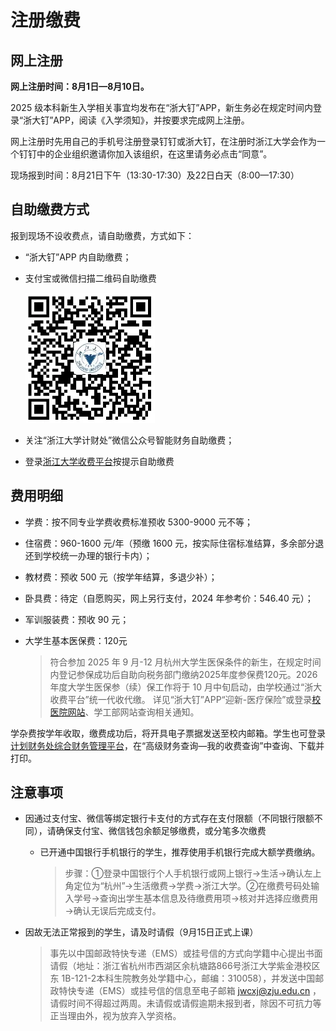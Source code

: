 # 注册缴费

## 网上注册

**网上注册时间：8月1日—8月10日。**

2025 级本科新生入学相关事宜均发布在“浙大钉”APP，新生务必在规定时间内登录“浙大钉”APP，阅读《入学须知》，并按要求完成网上注册。

网上注册时先用自己的手机号注册登录钉钉或浙大钉，在注册时浙江大学会作为一个钉钉中的企业组织邀请你加入该组织，在这里请务必点击“同意”。

现场报到时间：8月21日下午（13:30-17:30）及22日白天（8:00—17:30）

## 自助缴费方式

报到现场不设收费点，请自助缴费，方式如下：

- “浙大钉”APP 内自助缴费；

- 支付宝或微信扫描二维码自助缴费

  ![fee](../assets/fee.webp)

- 关注“浙江大学计财处”微信公众号智能财务自助缴费；

- 登录[浙江大学收费平台](http://pay.zju.edu.cn)按提示自助缴费

## 费用明细

- 学费：按不同专业学费收费标准预收 5300-9000 元不等；

- 住宿费：960-1600 元/年（预缴 1600 元，按实际住宿标准结算，多余部分退还到学校统一办理的银行卡内）；

- 教材费：预收 500 元（按学年结算，多退少补）；

- 卧具费：待定（自愿购买，网上另行支付，2024 年参考价：546.40 元）；

- 军训服装费：预收 90 元；

- 大学生基本医保费：120元
  
  > 符合参加 2025 年 9 月-12 月杭州大学生医保条件的新生，在规定时间内登记参保成功后自助向税务部门缴纳2025年度参保费120元。2026 年度大学生医保参（续）保工作将于 10 月中旬启动，由学校通过“浙大收费平台”统一代收代缴。
  > 详见“浙大钉”APP“迎新-医疗保险”或登录[校医院网站](http://zdyy.zju.edu.cn)、学工部网站查询相关通知。

学杂费按学年收取，缴费成功后，将开具电子票据发送至校内邮箱。学生也可登录[计划财务处综合财务管理平台](http://cwcx.zju.edu.cn)，在“高级财务查询—我的收费查询”中查询、下载并打印。

## 注意事项

- 因通过支付宝、微信等绑定银行卡支付的方式存在支付限额（不同银行限额不同），请确保支付宝、微信钱包余额足够缴费，或分笔多次缴费
  
  - 已开通中国银行手机银行的学生，推荐使用手机银行完成大额学费缴纳。
    
    > 步骤：①登录中国银行个人手机银行或网上银行→生活→确认左上角定位为“杭州”→生活缴费→学费→浙江大学。②在缴费号码处输入学号→查询出学生基本信息及待缴费用项→核对并选择应缴费用→确认无误后完成支付。

- 因故无法正常报到的学生，请及时请假（9月15日正式上课）
  
  > 事先以中国邮政特快专递（EMS）或挂号信的方式向学籍中心提出书面请假（地址：浙江省杭州市西湖区余杭塘路866号浙江大学紫金港校区东 1B-121-2本科生院教务处学籍中心，邮编：310058），并发送中国邮政特快专递（EMS）或挂号信的信息至电子邮箱 [jwcxj@zju.edu.cn](mailto:jwcxj@zju.edu.cn) ，请假时间不得超过两周。未请假或请假逾期未报到者，除因不可抗力等正当理由外，视为放弃入学资格。
